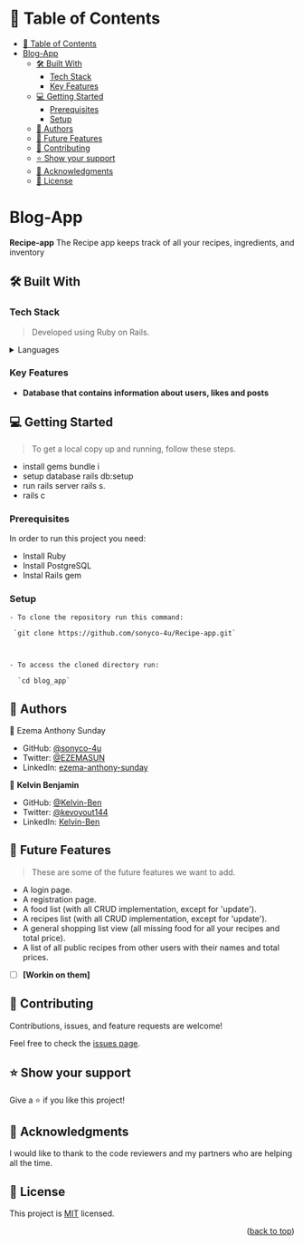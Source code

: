 <a name="readme-top"></a>

# 📗 Table of Contents

- [📗 Table of Contents](#-table-of-contents)
- [Blog-App ](#blog-app-)
  - [🛠 Built With ](#-built-with-)
    - [Tech Stack ](#tech-stack-)
    - [Key Features ](#key-features-)
  - [💻 Getting Started ](#-getting-started-)
    - [Prerequisites](#prerequisites)
    - [Setup](#setup)
  - [👥 Authors ](#-authors-)
  - [🔭 Future Features ](#-future-features-)
  - [🤝 Contributing ](#-contributing-)
  - [⭐️ Show your support ](#️-show-your-support-)
  - [🙏 Acknowledgments ](#-acknowledgments-)
  - [📝 License ](#-license-)

<!-- PROJECT DESCRIPTION -->

# Blog-App <a name="about-project"></a>

**Recipe-app** The Recipe app keeps track of all your recipes, ingredients, and inventory

## 🛠 Built With <a name="built-with"></a>

### Tech Stack <a name="tech-stack"></a>

> Developed using Ruby on Rails.

<details>
  <summary>Languages</summary>
  <ul>
    <li><a href="https://www.ruby-lang.org/en/">Ruby</a></li>
  </ul>
    <ul>
    <li><a href="https://rubyonrails.org/">Rails</a></li>
  </ul>
</details>

### Key Features <a name="key-features"></a>

- **Database that contains information about users, likes and posts**

## 💻 Getting Started <a name="getting-started"></a>

> To get a local copy up and running, follow these steps.

- install gems bundle i
- setup database rails db:setup
- run rails server rails s.
- rails c

### Prerequisites

In order to run this project you need:

- Install Ruby
- Install PostgreSQL
- Instal Rails gem

### Setup

```
- To clone the repository run this command:

 `git clone https://github.com/sonyco-4u/Recipe-app.git`



- To access the cloned directory run:

  `cd blog_app`

```

## 👥 Authors <a name="authors"></a>

👤 Ezema Anthony Sunday

- GitHub: [@sonyco-4u](https://github.com/sonyco-4u)
- Twitter: [@EZEMASUN](https://twitter.com/EZEMASUN)
- LinkedIn: [ezema-anthony-sunday](https://www.linkedin.com/in/sunday-athony-ezema/)

👤 **Kelvin Benjamin**

- GitHub: [@Kelvin-Ben](https://github.com/Kelvin-Ben)
- Twitter: [@kevoyout144](https://twitter.com/kevoyout144)
- LinkedIn: [Kelvin-Ben](https://www.linkedin.com/in/kelvin-ben-323043173/)

<!-- FUTURE FEATURES -->

## 🔭 Future Features <a name="future-features"></a>

> These are some of the future features we want to add.

- A login page.
- A registration page.
- A food list (with all CRUD implementation, except for 'update').
- A recipes list (with all CRUD implementation, except for 'update').
- A general shopping list view (all missing food for all your recipes and total price).
- A list of all public recipes from other users with their names and total prices.
- [ ] **[Workin on them]**

## 🤝 Contributing <a name="contributing"></a>

Contributions, issues, and feature requests are welcome!

Feel free to check the [issues page](../../issues/).

## ⭐️ Show your support <a name="support"></a>

Give a ⭐️ if you like this project!

## 🙏 Acknowledgments <a name="acknowledgements"></a>

I would like to thank to the code reviewers and my partners who are helping all the time.

## 📝 License <a name="license"></a>

This project is [MIT]() licensed.

<p align="right">(<a href="#readme-top">back to top</a>)</p>
